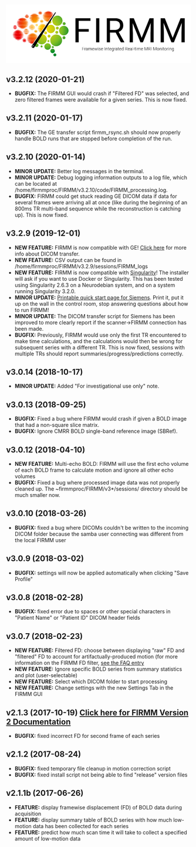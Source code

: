 ![Logo](img/FirmmLogo.png)

## v3.2.12 (2020-01-21)
* **BUGFIX:** The FIRMM GUI would crash if "Filtered FD" was selected, and zero filtered frames were available for a given series. This is now fixed.

## v3.2.11 (2020-01-17)
* **BUGFIX:** The GE transfer script firmm_rsync.sh should now properly handle BOLD runs that are stopped before completion of the run.

## v3.2.10 (2020-01-14)
* **MINOR UPDATE:** Better log messages in the terminal.
* **MINOR UPDATE:** Debug logging information outputs to a log file, which can be located at /home/firmmproc/FIRMM/v3.2.10/code/FIRMM_processing.log.
* **BUGFIX:** FIRMM could get stuck reading GE DICOM data if data for several frames were arriving all at once (like during the beginning of an 800ms TR multi-band sequence while the reconstruction is catching up). This is now fixed.

## v3.2.9 (2019-12-01)
* **NEW FEATURE:** FIRMM is now compatible with GE! [Click here](https://firmm.readthedocs.io/en/3.2/ge_dicom_streaming/) for more info about DICOM transfer.
* **NEW FEATURE:** CSV output can be found in /home/firmmproc/FIRMM/v3.2.9/sessions/FIRMM_logs
* **NEW FEATURE:** FIRMM is now compatible with [Singularity](https://sylabs.io/singularity/)! The installer will ask if you want to use Docker or Singularity. This has been tested using Singularity 2.6.3 on a Neurodebian system, and on a system running Singularity 3.2.0.
* **MINOR UPDATE:** [Printable quick start page for Siemens](https://github.com/FIRMMsoftware/firmm_docs/raw/3.2/docs/FIRMM_Operator_Instructions_SIEMENS.pdf). Print it, put it up on the wall in the control room, stop answering questions about how to run FIRMM!
* **MINOR UPDATE:** The DICOM transfer script for Siemens has been improved to more clearly report if the scanner->FIRMM connection has been made.
* **BUGFIX:** Previously, FIRMM would use only the first TR encountered to make time calculations, and the calculations would then be wrong for subsequent series with a different TR. This is now fixed, sessions with multiple TRs should report summaries/progress/predictions correctly.

## v3.0.14 (2018-10-17)
* **MINOR UPDATE:** Added "For investigational use only" note.

## v3.0.13 (2018-09-25)
* **BUGFIX:** Fixed a bug where FIRMM would crash if given a BOLD image that had a non-square slice matrix.
* **BUGFIX:** Ignore CMRR BOLD single-band reference image (SBRef).

## v3.0.12 (2018-04-10)
* **NEW FEATURE:** Multi-echo BOLD: FIRMM will use the first echo volume of each BOLD frame to calculate motion and ignore all other echo volumes
* **BUGFIX:** Fixed a bug where processed image data was not properly cleaned up. The ~firmmproc/FIRMM/v3*/sessions/ directory should be much smaller now.

## v3.0.10 (2018-03-26)
* **BUGFIX:** fixed a bug where DICOMs couldn't be written to the incoming DICOM folder because the samba user connecting was different from the local FIRMM user

## v3.0.9 (2018-03-02)
* **BUGFIX:** settings will now be applied automatically when clicking "Save Profile"

## v3.0.8 (2018-02-28)
* **BUGFIX:** fixed error due to spaces or other special characters in "Patient Name" or "Patient ID" DICOM header fields

## v3.0.7 (2018-02-23)
* **NEW FEATURE:** Filtered FD: choose between displaying "raw" FD and "filtered" FD to account for artifactually-produced motion (for more information on the FIRMM FD filter, [see the FAQ entry](FAQ.md#what-is-the-firmm-fd-filter)
* **NEW FEATURE:** Ignore specific BOLD series from summary statistics and plot (user-selectable)
* **NEW FEATURE:** Select which DICOM folder to start processing
* **NEW FEATURE:** Change settings with the new Settings Tab in the FIRMM GUI

## v2.1.3 (2017-10-19) [Click here for FIRMM Version 2 Documentation](http://firmm.readthedocs.io/en/2.1.3/)
* **BUGFIX:** fixed incorrect FD for second frame of each series

## v2.1.2 (2017-08-24)
* **BUGFIX:** fixed temporary file cleanup in motion correction script
* **BUGFIX:** fixed install script not being able to find "release" version files

## v2.1.1b (2017-06-26)
* **FEATURE:** display framewise displacement (FD) of BOLD data during acquisition
* **FEATURE:** display summary table of BOLD series with how much low-motion data has been collected for each series
* **FEATURE:** predict how much scan time it will take to collect a specified amount of low-motion data
